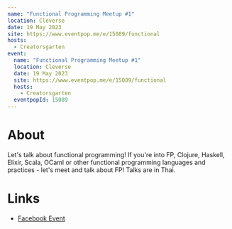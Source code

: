 ```yaml
---
name: "Functional Programming Meetup #1"
location: Cleverse
date: 19 May 2023
site: https://www.eventpop.me/e/15089/functional
hosts:
  - Creatorsgarten
event:
  name: "Functional Programming Meetup #1"
  location: Cleverse
  date: 19 May 2023
  site: https://www.eventpop.me/e/15089/functional
  hosts:
    - Creatorsgarten
  eventpopId: 15089
---
```


# About

Let's talk about functional programming! If you're into FP, Clojure, Haskell, Elixir, Scala, OCaml or other functional programming languages and practices - let's meet and talk about FP! Talks are in Thai.

# Links

- [Facebook Event](https://facebook.com/events/205881275552948)
